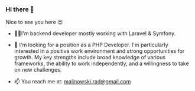 ### Hi there 👋

Nice to see you here 😉

- 🧑‍🦲I'm backend developer mostly working with Laravel & Symfony.

- 👯 I'm looking for a position as a PHP Developer. I'm particularly interested in a positive work environment and strong opportunities for growth. My key strengths include broad knowledge of various frameworks, the ability to work independently, and a willingness to take on new challenges.

- 📫 You reach me at: malinowski.rad@gmail.com
  


<!--
**oizdar/oizdar** is a ✨ _special_ ✨ repository because its `README.md` (this file) appears on your GitHub profile.

Here are some ideas to get you started:

- 🔭 I’m currently working on ...
- 🌱 I’m currently learning ...
- 👯 I’m looking to collaborate on ...
- 🤔 I’m looking for help with ...
- 💬 Ask me about ...
- 📫 How to reach me: ...
- 😄 Pronouns: ...
- ⚡ Fun fact: ...
-->
